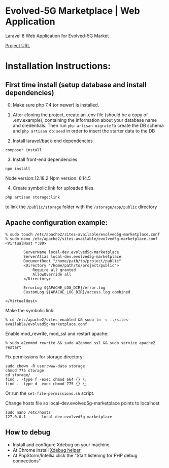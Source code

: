 # Εvolved-5G Marketplace | Web Application

Laravel 8 Web Application for Evolved-5G Market


[Project URL](https://evolved5g-marketplace.maggioli.gr)


# Installation Instructions:

## First time install (setup database and install dependencies)

0. Make sure php 7.4 (or newer) is installed.


1. After cloning the project, create an .env file (should be a copy of .env.example),
   containing the information about your database name and credentials.
   Then run ```php artisan migrate``` to create the DB schema and
   ```php artisan db:seed``` in order to insert the starter data to the DB

2. Install laravel/back-end dependencies
```
composer install

```

3. Install front-end dependencies
```
npm install
```

Node version:12.18.2
Npm version: 6.14.5


4. Create symbolic link for uploaded files.

```
php artisan storage:link
```
to link the `/public/storage` folder with the `/storage/app/public` directory

## Apache configuration example:


```
% sudo touch /etc/apache2/sites-available/evolved5g-marketplace.conf
% sudo nano /etc/apache2/sites-available/evolved5g-marketplace.conf
<VirtualHost *:80>
       
        ServerName local-dev.evolved5g-marketplace
        ServerAlias local-dev.evolved5g-marketplace
        DocumentRoot "/home/path/to/project/public"
        <Directory "/home/path/to/project/public">
            Require all granted
            AllowOverride all
        </Directory>
       
        ErrorLog ${APACHE_LOG_DIR}/error.log
        CustomLog ${APACHE_LOG_DIR}/access.log combined

</VirtualHost>
```
Make the symbolic link:
```
% cd /etc/apache2/sites-enabled && sudo ln -s ../sites-available/evolved5g-marketplace.conf
```
Enable mod_rewrite, mod_ssl and restart apache:
```
% sudo a2enmod rewrite && sudo a2enmod ssl && sudo service apache2 restart
```
Fix permissions for storage directory:
```
sudo chown -R user:www-data storage
chmod 775 storage
cd storage/
find . -type f -exec chmod 664 {} \;
find . -type d -exec chmod 775 {} \;
```

Or run the `set-file-permissions.sh` script.

Change hosts file so local-dev.evolved5g-marketplace points to localhost
```$xslt
sudo nano /etc/hosts
127.0.0.1       local-dev.evolved5g-marketplace

```

## How to debug
- Install and configure Xdebug on your machine
- At Chrome install [Xdebug helper](https://chrome.google.com/webstore/detail/xdebug-helper/eadndfjplgieldjbigjakmdgkmoaaaoc?utm_source=chrome-app-launcher-info-dialog)
- At PhpStorm/IntelliJ click the "Start listening for PHP debug connections"

